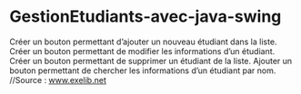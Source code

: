 # GestionEtudiants-avec-java-swing
Créer un bouton permettant d’ajouter un nouveau étudiant dans la liste. Créer un bouton permettant de modifier les informations d’un étudiant. Créer un bouton permettant de supprimer un étudiant de la liste. Ajouter un bouton permettant de chercher les informations d’un étudiant par nom. //Source : www.exelib.net
